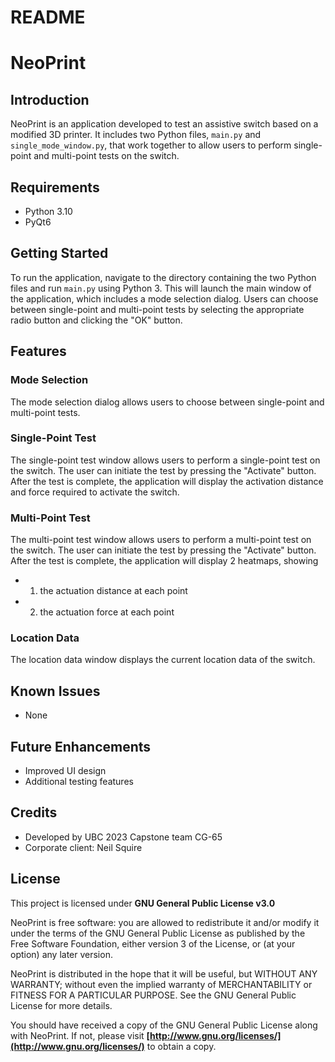 # README

# NeoPrint

## Introduction

NeoPrint is an application developed to test an assistive switch based on a modified 3D printer. It includes two Python files, `main.py` and `single_mode_window.py`, that work together to allow users to perform single-point and multi-point tests on the switch.

## Requirements

- Python 3.10
- PyQt6

## Getting Started

To run the application, navigate to the directory containing the two Python files and run `main.py` using Python 3. This will launch the main window of the application, which includes a mode selection dialog. Users can choose between single-point and multi-point tests by selecting the appropriate radio button and clicking the "OK" button.

## Features

### Mode Selection

The mode selection dialog allows users to choose between single-point and multi-point tests.

### Single-Point Test

The single-point test window allows users to perform a single-point test on the switch. The user can initiate the test by pressing the "Activate" button. After the test is complete, the application will display the activation distance and force required to activate the switch.

### Multi-Point Test

The multi-point test window allows users to perform a multi-point test on the switch. The user can initiate the test by pressing the "Activate" button. After the test is complete, the application will display 2 heatmaps, showing 
  * 1) the actuation distance at each point 
  * 2) the actuation force at each point

### Location Data

The location data window displays the current location data of the switch.

## Known Issues

- None

## Future Enhancements

- Improved UI design
- Additional testing features

## Credits

- Developed by UBC 2023 Capstone team CG-65
- Corporate client: Neil Squire

## License

This project is licensed under **GNU General Public License v3.0**

NeoPrint is free software: you are allowed to redistribute it and/or modify it under the terms of the GNU General Public License as published by the Free Software Foundation, either version 3 of the License, or (at your option) any later version.

NeoPrint is distributed in the hope that it will be useful, but WITHOUT ANY WARRANTY; without even the implied warranty of MERCHANTABILITY or FITNESS FOR A PARTICULAR PURPOSE. See the GNU General Public License for more details.

You should have received a copy of the GNU General Public License along with NeoPrint. If not, please visit **[http://www.gnu.org/licenses/](http://www.gnu.org/licenses/)** to obtain a copy.
